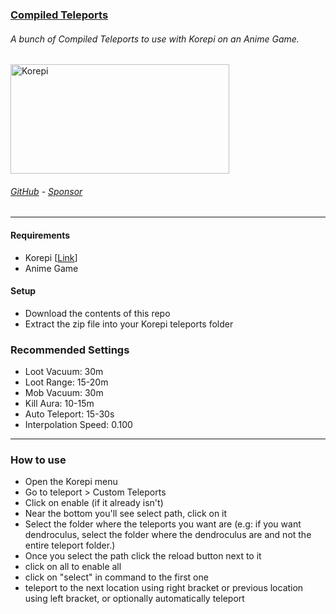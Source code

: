 ### [Compiled Teleports](https://github.com/SL4F/CompiledKorepiTeleports)
###### A bunch of Compiled Teleports to use with Korepi on an Anime Game.
<p align="left"> 
  <a href="https://github.com/SL4F/CompiledKorepiTeleports" target="_blank"><img src="https://raw.githubusercontent.com/Korepi/Korepi/main/assets/korepi_background.png" alt="Korepi" width="350" height="175"/></a>
</p>

###### [GitHub](https://github.com/SL4F/CompiledKorepiTeleports) - [Sponsor](https://github.com/sponsors/SL4F)
___
#### Requirements
- Korepi [[Link](https://github.com/Korepi/Korepi)]
- Anime Game
#### Setup
- Download the contents of this repo
- Extract the zip file into your Korepi teleports folder
### Recommended Settings
- Loot Vacuum: 30m
- Loot Range: 15-20m
- Mob Vacuum: 30m
- Kill Aura: 10-15m
- Auto Teleport: 15-30s
- Interpolation Speed: 0.100
___
### How to use
- Open the Korepi menu
- Go to teleport > Custom Teleports
- Click on enable (if it already isn't)
- Near the bottom you'll see select path, click on it
- Select the folder where the teleports you want are (e.g: if you want dendroculus, select the folder where the dendroculus are and not the entire teleport folder.)
- Once you select the path click the reload button next to it
- click on all to enable all
- click on "select" in command to the first one
- teleport to the next location using right bracket or previous location using left bracket, or optionally automatically teleport